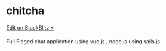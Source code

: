 # chitcha

[Edit on StackBlitz ⚡️](https://stackblitz.com/edit/chitchat-y7kdpd)

Full Fleged chat application using vue.js , node.js using sails.js
